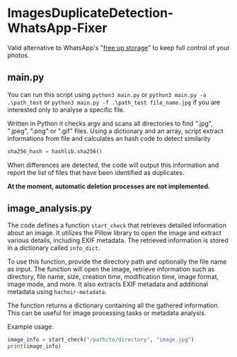 # ImagesDuplicateDetection-WhatsApp-Fixer
Valid alternative to WhatsApp's "[free up storage](https://faq.whatsapp.com/5503646096388294/?helpref=uf_share)" to keep full control of your photos.

## main.py

You can run this script using `python3 main.py` or `python3 main.py -a .\path_test` or `python3 main.py -f .\path_test file_name.jpg` if you are interested only to analyse a specific file.

Written in Python it checks argv and scans all directories to find ".jpg", ".jpeg", ".png" or ".gif" files.
Using a dictionary and an array, script extract informations from file and calculates an hash code to detect similarity
```python
sha256_hash = hashlib.sha256()
```
When differences are detected, the code will output this information and report the list of files that have been identified as duplicates.

**At the moment, automatic deletion processes are not implemented.**

## image_analysis.py

The code defines a function `start_check` that retrieves detailed information about an image. It utilizes the Pillow library to open the image and extract various details, including EXIF metadata. The retrieved information is stored in a dictionary called `info_dict`.

To use this function, provide the directory path and optionally the file name as input. The function will open the image, retrieve information such as directory, file name, size, creation time, modification time, image format, image mode, and more. It also extracts EXIF metadata and additional metadata using `hachoir-metadata`.

The function returns a dictionary containing all the gathered information. This can be useful for image processing tasks or metadata analysis.

Example usage:
```python
image_info = start_check("/path/to/directory", "image.jpg")
print(image_info)
```
